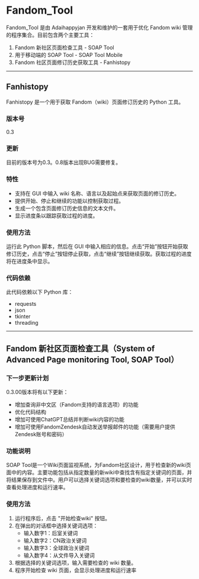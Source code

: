 # Fandom_Tool

Fandom_Tool 是由 Adaihappyjan 开发和维护的一套用于优化 Fandom wiki 管理的程序集合。目前包含两个主要工具：

1. Fandom 新社区页面检查工具 - SOAP Tool
2. 用于移动端的 SOAP Tool - SOAP Tool Mobile
3. Fandom 社区页面修订历史获取工具 - Fanhistopy

---

## Fanhistopy

Fanhistopy 是一个用于获取 Fandom（wiki）页面修订历史的 Python 工具。

### 版本号
0.3

### 更新
目前的版本号为0.3。0.8版本出现BUG需要修复。

### 特性
- 支持在 GUI 中输入 wiki 名称、语言以及起始点来获取页面的修订历史。
- 提供开始、停止和继续的功能以控制获取过程。
- 生成一个包含页面修订历史信息的文本文件。
- 显示进度条以跟踪获取过程的进度。

### 使用方法
运行此 Python 脚本，然后在 GUI 中输入相应的信息。点击“开始”按钮开始获取修订历史，点击“停止”按钮停止获取，点击“继续”按钮继续获取。获取过程的进度将在进度条中显示。

### 代码依赖
此代码依赖以下 Python 库：
- requests
- json
- tkinter
- threading

---

## Fandom 新社区页面检查工具（System of Advanced Page monitoring Tool, SOAP Tool）

### 下一步更新计划
0.3.00版本将有以下更新：
- 增加查询非中文区（Fandom支持的语言选项）的功能
- 优化代码结构
- 增加可使用ChatGPT总结并判断wiki内容的功能
- 增加可使用FandomZendesk自动发送举报邮件的功能（需要用户提供Zendesk账号和密码）

### 功能说明
SOAP Tool是一个Wiki页面监视系统，为Fandom社区设计，用于检查新的wiki页面中的内容。主要功能包括从指定数量的新wiki中查找含有指定关键词的页面，并将结果保存到文件中。用户可以选择关键词选项和要检查的wiki数量，并可以实时查看处理进度和运行速率。

### 使用方法
1. 运行程序后，点击 "开始检查wiki" 按钮。
2. 在弹出的对话框中选择关键词选项：
   - 输入数字1：后室关键词
   - 输入数字2：CN政治关键词
   - 输入数字3：全球政治关键词
   - 输入数字4：从文件导入关键词
3. 根据选择的关键词选项，输入需要检查的 wiki 数量。
4. 程序开始检查 wiki 页面，会显示处理进度和运行速率
